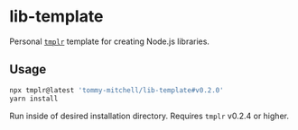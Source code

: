 # lib-template

Personal [`tmplr`](https://github.com/loreanvictor/tmplr) template for creating Node.js libraries.

## Usage

```sh
npx tmplr@latest 'tommy-mitchell/lib-template#v0.2.0'
yarn install
```

Run inside of desired installation directory. Requires `tmplr` v0.2.4 or higher.
